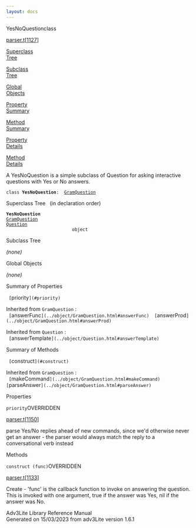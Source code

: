 ```yaml
---
layout: docs
---
```

<span class="title">YesNoQuestion</span><span class="type">class</span>

[parser.t](../file/parser.t.html)\[[1127](../source/parser.t.html#1127)\]

[Superclass  
Tree](#_SuperClassTree_)

[Subclass  
Tree](#_SubClassTree_)

[Global  
Objects](#_ObjectSummary_)

[Property  
Summary](#_PropSummary_)

[Method  
Summary](#_MethodSummary_)

[Property  
Details](#_Properties_)

[Method  
Details](#_Methods_)



A YesNoQuestion is a simple subclass of Question for asking interactive
questions with Yes or No answers.

`class `**`YesNoQuestion`**` :   `[`GramQuestion`](../object/GramQuestion.html)



<span id="_SuperClassTree_"></span>



<span class="hdln">Superclass Tree</span>   (in declaration order)



**`YesNoQuestion`**  
[`GramQuestion`](../object/GramQuestion.html)  
[`Question`](../object/Question.html)  
`                         object`  
<span id="_SubClassTree_"></span>



<span class="hdln">Subclass Tree</span>  



*(none)* <span id="_ObjectSummary_"></span>



<span class="hdln">Global Objects</span>  



*(none)* <span id="_PropSummary_"></span>



<span class="hdln">Summary of Properties</span>  



` [`priority`](#priority)  `

Inherited from `GramQuestion` :  
` [`answerFunc`](../object/GramQuestion.html#answerFunc)  [`answerProd`](../object/GramQuestion.html#answerProd)  `

Inherited from `Question` :  
` [`answerTemplate`](../object/Question.html#answerTemplate)  `

<span id="_MethodSummary_"></span>



<span class="hdln">Summary of Methods</span>  



` [`construct`](#construct)  `

Inherited from `GramQuestion` :  
` [`makeCommand`](../object/GramQuestion.html#makeCommand)  [`parseAnswer`](../object/GramQuestion.html#parseAnswer)  `



<span id="_Properties_"></span>



<span class="hdln">Properties</span>  



<span id="priority"></span>

`priority`<span class="rem">OVERRIDDEN</span>

[parser.t](../file/parser.t.html)\[[1150](../source/parser.t.html#1150)\]



parse Yes/No replies ahead of new commands, since we'd otherwise never
get an answer - the parser would always match the reply to a
conversational verb instead



<span id="_Methods_"></span>



<span class="hdln">Methods</span>  



<span id="construct"></span>

`construct (func)`<span class="rem">OVERRIDDEN</span>

[parser.t](../file/parser.t.html)\[[1133](../source/parser.t.html#1133)\]



Create - 'func' is the callback function to invoke on answering the
question. This is invoked with one argument, true if the answer was Yes,
nil if the answer was No.





Adv3Lite Library Reference Manual  
Generated on 15/03/2023 from adv3Lite version 1.6.1


